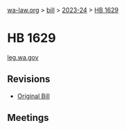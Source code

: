[wa-law.org](/) > [bill](/bill/) > [2023-24](/bill/2023-24/) > [HB 1629](/bill/2023-24/hb/1629/)

# HB 1629
[leg.wa.gov](https://app.leg.wa.gov/billsummary?BillNumber=1629&Year=2023&Initiative=false)

## Revisions
* [Original Bill](1/)

## Meetings